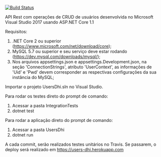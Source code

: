 [![Build Status](https://travis-ci.org/dhiegohenrique/users-dhi.svg?branch=master)](https://travis-ci.org/dhiegohenrique/users-dhi)

API Rest com operações de CRUD de usuários desenvolvida no Microsoft Visual Studio 2017 usando ASP.NET Core 1.1

Requisitos:
1) .NET Core 2 ou superior (https://www.microsoft.com/net/download/core);
2) MySQL 5.7 ou superior e seu serviço deve estar rodando (https://dev.mysql.com/downloads/mysql/);
3) Nos arquivos appsettings.json e appsettings.Development.json, na seção 'ConnectionStrings', atributo 'UserContext', as informações de 'Uid' e 'Pwd' devem corresponder as respectivas configurações da sua instância do MySQL;

Importar o projeto UsersDhi.sln no Visual Studio.

Para rodar os testes direto do prompt de comando:
1) Acessar a pasta IntegrationTests
2) dotnet test

Para rodar a aplicação direto do prompt de comando:
1) Acessar a pasta UsersDhi
2) dotnet run

A cada commit, serão realizados testes unitários no Travis. Se passarem, o deploy será realizado em https://users-dhi.herokuapp.com